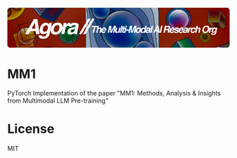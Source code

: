 [![Multi-Modality](agorabanner.png)](https://discord.gg/qUtxnK2NMf)

# MM1 
PyTorch Implementation of the paper "MM1: Methods, Analysis & Insights from Multimodal LLM Pre-training"




# License
MIT

